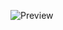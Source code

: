 ![Preview](https://res.cloudinary.com/freecodez/image/upload/v1688768763/other/n711zlngfmwviye9gwxl.webp)
